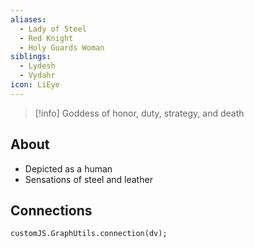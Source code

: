 ```yaml
---
aliases:
  - Lady of Steel
  - Red Knight
  - Holy Guards Woman
siblings:
  - Lydesh
  - Vydahr
icon: LiEye
---
```

> [!info] Goddess of honor, duty, strategy, and death

## About

- Depicted as a human
- Sensations of steel and leather

## Connections

```dataviewjs
customJS.GraphUtils.connection(dv);
```
